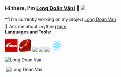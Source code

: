 ### Hi there, I'm [Long Doãn Văn!](https://github.com/doanlong266/) 👋 <img height="10" src="https://upload.wikimedia.org/wikipedia/commons/thumb/1/1b/Flag_of_North_Vietnam_%281955%E2%80%931976%29.svg/230px-Flag_of_North_Vietnam_%281955%E2%80%931976%29.svg.png"></br>
🗂 I’m currently working on my project <a href="https://github.com/doanlong266">Long Doan Van</a> </br>
💬 Ask me about anything <a href="mailto: doanlong266@gmail.com">here</a> </br> 
   <b>Languages and Tools:</b> </br></br>
<code><img height="40" src="https://raw.githubusercontent.com/github/explore/80688e429a7d4ef2fca1e82350fe8e3517d3494d/topics/rails/rails.png"></code>
<code><img height="40" src="https://raw.githubusercontent.com/github/explore/80688e429a7d4ef2fca1e82350fe8e3517d3494d/topics/ruby/ruby.png"></code>
<code><img height="40" src="https://cdn.blob.lionpham.com/uploads/2016/08/c-Sharp.png"></code>
<code><img height="40" src="https://khaind.github.io/img/cpp_icon.png"></code>
<code><img height="40" src="https://cdn-icons-png.flaticon.com/512/732/732212.png"></code>
<code><img height="40" src="https://raw.githubusercontent.com/github/explore/80688e429a7d4ef2fca1e82350fe8e3517d3494d/topics/react/react.png"></code>
<p><img src="https://github-readme-stats.vercel.app/api/top-langs?username=doanlong266&show_icons=true&locale=en&layout=compact&theme=tokyonight" alt="Long Doan Van" /></p>
<p>&nbsp;<img src="https://github-readme-stats.vercel.app/api?username=doanlong266&show_icons=true&locale=en&theme=tokyonight" alt="Long Doan Van" /></p>
